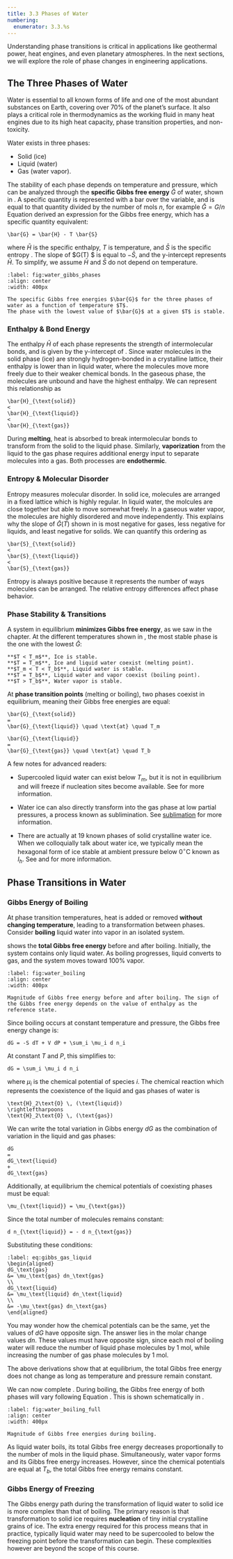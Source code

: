 ```yaml
---
title: 3.3 Phases of Water
numbering:
  enumerator: 3.3.%s
---
```



Understanding phase transitions is critical in applications like geothermal power, heat engines, and even planetary atmospheres. In the next sections, we will explore the role of phase changes in engineering applications.


## The Three Phases of Water

Water is essential to all known forms of life and one of the most abundant substances on Earth, covering over 70% of the planet’s surface.
It also plays a critical role in thermodynamics as the working fluid in many heat engines due to its high heat capacity, phase transition properties, and non-toxicity.

Water exists in three phases:
- Solid (ice)
- Liquid (water)
- Gas (water vapor). 

The stability of each phase depends on temperature and pressure, which can be analyzed through the **specific Gibbs free energy** $\bar{G}$ of water, shown in [](#fig:water_gibbs_phases). 
A specific quantity is represented with a bar over the variable, and is equal to that quantity divided by the number of mols $n$, for example $\bar{G} = G/n$
Equation [](#eq:gibbs_free_energy) derived an expression for the Gibbs free energy, which has a specific quantity equivalent:

```{math}
\bar{G} = \bar{H} - T \bar{S}
```

where $\bar{H}$ is the specific enthalpy, $T$ is temperature, and $\bar{S}$ is the specific entropy . The slope of $G(T) $ is equal to $-\bar{S}$, and the y-intercept represents $\bar{H}$. To simplify, we assume $\bar{H}$ and $\bar{S}$ do not depend on temperature.


```{figure} ../images/phase/solidliquidvapor.pdf
:label: fig:water_gibbs_phases
:align: center
:width: 400px

The specific Gibbs free energies $\bar{G}$ for the three phases of water as a function of temperature $T$.
The phase with the lowest value of $\bar{G}$ at a given $T$ is stable.
```

### Enthalpy & Bond Energy

The enthalpy $\bar{H}$ of each phase represents the strength of intermolecular bonds, and is given by the y-intercept of [](#fig:water_gibbs_phases).
Since water molecules in the solid phase (ice) are strongly hydrogen-bonded in a crystalline lattice, their enthalpy is lower than in liquid water, where the molecules move more freely due to their weaker chemical bonds. 
In the gaseous phase, the molecules are unbound and have the highest enthalpy. We can represent this relationship as

```{math}
\bar{H}_{\text{solid}} 
< 
\bar{H}_{\text{liquid}} 
< 
\bar{H}_{\text{gas}}
```

During **melting**, heat is absorbed to break intermolecular bonds to transform from the solid to the liquid phase.
Similarly, **vaporization** from the liquid to the gas phase requires additional energy input to separate molecules into a gas.
Both processes are **endothermic**. 


### Entropy & Molecular Disorder

Entropy measures molecular disorder. 
In solid ice, molecules are arranged in a fixed lattice which is highly regular. 
In liquid water, the molcules are close together but able to move somewhat freely.
In a gaseous water vapor, the molecules are highly disordered and move independently. 
This explains why the slope of $\bar{G}(T)$ shown in [](#fig:water_gibbs_phases) is most negative for gases, less negative for liquids, and least negative for solids. We can quantify this ordering as

```{math}
\bar{S}_{\text{solid}} 
<
\bar{S}_{\text{liquid}}
<
\bar{S}_{\text{gas}}
```

Entropy is always positive because it represents the number of ways molecules can be arranged. 
The relative entropy differences affect phase behavior.


### Phase Stability & Transitions

A system in equilibrium **minimizes Gibbs free energy**, as we saw in the [](#sec:chem_eq) chapter.
At the different temperatures shown in [](#fig:water_gibbs_phases), the most stable phase is the one with the lowest $\bar{G}$:


```{csv-table} 
**$T < T_m$**, Ice is stable.
**$T = T_m$**, Ice and liquid water coexist (melting point).
**$T_m < T < T_b$**, Liquid water is stable.
**$T = T_b$**, Liquid water and vapor coexist (boiling point).
**$T > T_b$**, Water vapor is stable.
```

At **phase transition points** (melting or boiling), two phases coexist in equilibrium, meaning their Gibbs free energies are equal:

```{math}
\bar{G}_{\text{solid}} 
= 
\bar{G}_{\text{liquid}} \quad \text{at} \quad T_m
```

```{math}
\bar{G}_{\text{liquid}} 
= 
\bar{G}_{\text{gas}} \quad \text{at} \quad T_b
```

A few notes for advanced readers:

- Supercooled liquid water can exist below $T_m$, but it is not in equilibrium and will freeze if nucleation sites become available. See [](wiki:Supercooling) for more information.

- Water ice can also directly transform into the gas phase at low partial pressures, a process known as sublimination. See [sublimation](wiki:Sublimation_(phase_transition)) for more information.

- There are actually at 19 known phases of solid crystalline water ice. When we colloquially talk about water ice, we typically mean the hexagonal form of ice stable at ambient pressure below $0^\circ$C known as $I_h$.
See [](wiki:Ice) and [](wiki:Phases_of_ice) for more information.




## Phase Transitions in Water

### Gibbs Energy of Boiling

At phase transition temperatures, heat is added or removed **without changing temperature**, leading to a transformation between phases. Consider **boiling** liquid water into vapor in an isolated system.

[](fig:water_boiling) shows the **total Gibbs free energy** before and after boiling. Initially, the system contains only liquid water. As boiling progresses, liquid converts to gas, and the system moves toward 100% vapor.


```{figure} ../images/phase/GibbsGasLiquid.pdf
:label: fig:water_boiling
:align: center
:width: 400px

Magnitude of Gibbs free energy before and after boiling. The sign of the Gibbs free energy depends on the value of enthalpy as the reference state.
```


Since boiling occurs at constant temperature and pressure, the Gibbs free energy change is:

```{math}
dG = -S dT + V dP + \sum_i \mu_i d n_i
```

At constant $T$ and $P$, this simplifies to:

```{math}
dG = \sum_i \mu_i d n_i
```
where $\mu_i$ is the chemical potential of species $i$. The chemical reaction which represents the coexistence of the liquid and gas phases of water is

```{math}
\text{H}_2\text{O} \, (\text{liquid}) 
\rightleftharpoons
\text{H}_2\text{O} \, (\text{gas}) 
```

We can write the total variation in Gibbs energy $dG$ as the combination of variation in the liquid and gas phases:

```{math}
dG
=
dG_\text{liquid}
+ 
dG_\text{gas}
```

Additionally, at equilibrium the chemical potentials of coexisting phases must be equal:

```{math}
\mu_{\text{liquid}} = \mu_{\text{gas}}
```

Since the total number of molecules remains constant:

```{math}
d n_{\text{liquid}} = - d n_{\text{gas}}
```

Substituting these conditions:

```{math}
:label: eq:gibbs_gas_liquid
\begin{aligned}
dG_\text{gas} 
&= \mu_\text{gas} dn_\text{gas} 
\\
dG_\text{liquid} 
&= \mu_\text{liquid} dn_\text{liquid} 
\\
&= -\mu_\text{gas} dn_\text{gas} 
\end{aligned}
```

You may wonder how the chemical potentials can be the same, yet the values of $dG$ have opposite sign. The answer lies in the molar change values $dn$. These values must have opposite sign, since each mol of boiling water will reduce the number of liquid phase molecules by 1 mol, while increasing the number of gas phase molecules by 1 mol.


The above derivations show that at equilibrium, the total Gibbs free energy does not change as long as temperature and pressure remain constant.


We can now complete [](fig:water_boiling). During boiling, the Gibbs free energy of both phases will vary following Equation [](#eq:gibbs_gas_liquid). This is shown schematically in [](#fig:water_boiling_full). 



```{figure} ../images/phase/GibbsGasLiquidFull.pdf
:label: fig:water_boiling_full
:align: center
:width: 400px

Magnitude of Gibbs free energies during boiling. 
```

As liquid water boils, its total Gibbs free energy decreases proportionally to the number of mols in the liquid phase. Simultaneously, water vapor forms and its Gibbs free energy increases. However, since the chemical potentials are equal at $T_b$, the total Gibbs free energy remains constant.



### Gibbs Energy of Freezing

The Gibbs energy path during the transformation of liquid water to solid ice is more complex than that of boiling. The primary reason is that transformation to solid ice requires **nucleation** of tiny initial crystalline grains of ice. The extra energy required for this process means that in practice, typically liquid water may need to be supercooled to below the freezing point before the transformation can begin. 
These complexities however are beyond the scope of this course.




